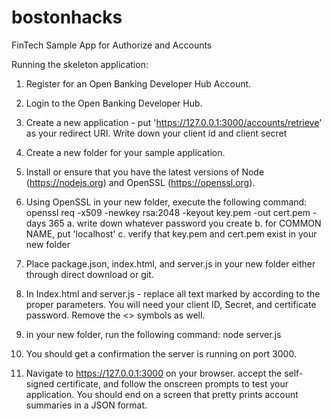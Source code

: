 # bostonhacks
FinTech Sample App for Authorize and Accounts

Running the skeleton application:

1. Register for an Open Banking Developer Hub Account.

2. Login to the Open Banking Developer Hub.

3. Create a new application - put 'https://127.0.0.1:3000/accounts/retrieve' as your redirect URI. Write down your client id and client secret

4. Create a new folder for your sample application.

5. Install or ensure that you have the latest versions of Node (https://nodejs.org) and OpenSSL (https://openssl.org).

6. Using OpenSSL in your new folder, execute the following command: openssl req -x509 -newkey rsa:2048 -keyout key.pem -out cert.pem -days 365
	a. write down whatever password you create
	b. for COMMON NAME, put 'localhost'
	c. verify that key.pem and cert.pem exist in your new folder

7. Place package.json, index.html, and server.js in your new folder either through direct download or git.

8. In Index.html and server.js - replace all text marked by <REPLACE WITH _______> according to the proper parameters. You will need your client ID, Secret, and certificate password. Remove the <> symbols as well.

9. in your new folder, run the following command: node server.js

10. You should get a confirmation the server is running on port 3000.

11. Navigate to https://127.0.0.1:3000 on your browser. accept the self-signed certificate, and follow the onscreen prompts to test your application. You should end on a screen that pretty prints account summaries in a JSON format.
